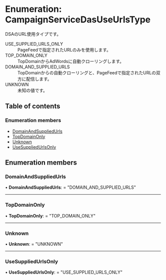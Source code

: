 # Enumeration: CampaignServiceDasUseUrlsType


<div lang=\"ja\">DSAのURL使用タイプです。</div>  <dl class=term>   <dt class=\"term__item\">USE_SUPPLIED_URLS_ONLY</dt>   <dd class=\"term__desc\"><span lang=\"ja\">PageFeedで指定されたURLのみを使用します。</span></dd>   <dt class=\"term__item\">TOP_DOMAIN_ONLY</dt>   <dd class=\"term__desc\"><span lang=\"ja\">TopDomainからAdWordsに自動クローリングします。</span></dd>   <dt class=\"term__item\">DOMAIN_AND_SUPPLIED_URLS</dt>   <dd class=\"term__desc\"><span lang=\"ja\">TopDomainからの自動クローリングと、PageFeedで指定されたURLの双方に配信します。</span></dd>   <dt class=\"term__item\">UNKNOWN</dt>   <dd class=\"term__desc\"><span lang=\"ja\">未知の値です。</span></dd> </dl>

## Table of contents

### Enumeration members

- [DomainAndSuppliedUrls](campaignservicedasuseurlstype.md#domainandsuppliedurls)
- [TopDomainOnly](campaignservicedasuseurlstype.md#topdomainonly)
- [Unknown](campaignservicedasuseurlstype.md#unknown)
- [UseSuppliedUrlsOnly](campaignservicedasuseurlstype.md#usesuppliedurlsonly)

## Enumeration members

### DomainAndSuppliedUrls

• **DomainAndSuppliedUrls**: = "DOMAIN\_AND\_SUPPLIED\_URLS"

___

### TopDomainOnly

• **TopDomainOnly**: = "TOP\_DOMAIN\_ONLY"

___

### Unknown

• **Unknown**: = "UNKNOWN"

___

### UseSuppliedUrlsOnly

• **UseSuppliedUrlsOnly**: = "USE\_SUPPLIED\_URLS\_ONLY"
